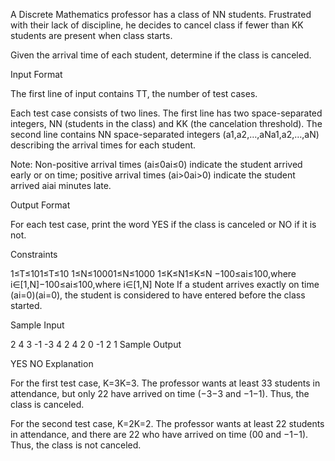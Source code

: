 A Discrete Mathematics professor has a class of NN students. Frustrated with their lack of discipline, he decides to cancel class if fewer than KK students are present when class starts.

Given the arrival time of each student, determine if the class is canceled.

Input Format

The first line of input contains TT, the number of test cases.

Each test case consists of two lines. The first line has two space-separated integers, NN (students in the class) and KK (the cancelation threshold). 
The second line contains NN space-separated integers (a1,a2,…,aNa1,a2,…,aN) describing the arrival times for each student.

Note: Non-positive arrival times (ai≤0ai≤0) indicate the student arrived early or on time; positive arrival times (ai>0ai>0) indicate the student arrived aiai minutes late.

Output Format

For each test case, print the word YES if the class is canceled or NO if it is not.

Constraints

1≤T≤101≤T≤10
1≤N≤10001≤N≤1000
1≤K≤N1≤K≤N
−100≤ai≤100,where i∈[1,N]−100≤ai≤100,where i∈[1,N]
Note 
If a student arrives exactly on time (ai=0)(ai=0), the student is considered to have entered before the class started.

Sample Input

2
4 3
-1 -3 4 2
4 2
0 -1 2 1
Sample Output

YES
NO
Explanation

For the first test case, K=3K=3. The professor wants at least 33 students in attendance, but only 22 have arrived on time (−3−3 and −1−1). Thus, the class is canceled.

For the second test case, K=2K=2. The professor wants at least 22 students in attendance, and there are 22 who have arrived on time (00 and −1−1). Thus, the class is not canceled.
